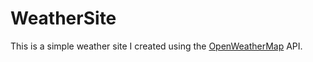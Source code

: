 # WeatherSite
 
 This is a simple weather site I created using the [OpenWeatherMap](https://www.openweathermap.org) API.
